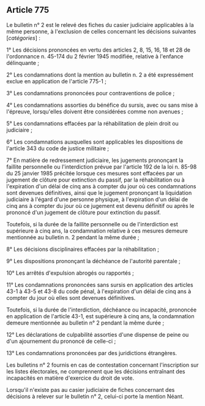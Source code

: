 Article 775
----
Le bulletin n° 2 est le relevé des fiches du casier judiciaire applicables à la
même personne, à l'exclusion de celles concernant les décisions suivantes
[*catégories*] :

1° Les décisions prononcées en vertu des articles 2, 8, 15, 16, 18 et 28 de
l'ordonnance n. 45-174 du 2 février 1945 modifiée, relative à l'enfance
délinquante ;

2° Les condamnations dont la mention au bulletin n. 2 a été expressément exclue
en application de l'article 775-1 ;

3° Les condamnations prononcées pour contraventions de police ;

4° Les condamnations assorties du bénéfice du sursis, avec ou sans mise à
l'épreuve, lorsqu'elles doivent être considérées comme non avenues ;

5° Les condamnations effacées par la réhabilitation de plein droit ou judiciaire
;

6° Les condamnations auxquelles sont applicables les dispositions de l'article
343 du code de justice militaire ;

7° En matière de redressement judiciaire, les jugements prononçant la faillite
personnelle ou l'interdiction prévue par l'article 192 de la loi n. 85-98 du 25
janvier 1985 précitée lorsque ces mesures sont effacées par un jugement de
clôture pour extinction du passif, par la réhabilitation ou à l'expiration d'un
délai de cinq ans à compter du jour où ces condamnations sont devenues
définitives, ainsi que le jugement prononçant la liquidation judiciaire à
l'égard d'une personne physique, à l'expiration d'un délai de cinq ans à compter
du jour où ce jugement est devenu définitif ou après le prononcé d'un jugement
de clôture pour extinction du passif.

Toutefois, si la durée de la faillite personnelle ou de l'interdiction est
supérieure à cinq ans, la condamnation relative à ces mesures demeure mentionnée
au bulletin n. 2 pendant la même durée ;

8° Les décisions disciplinaires effacées par la réhabilitation ;

9° Les dispositions prononçant la déchéance de l'autorité parentale ;

10° Les arrêtés d'expulsion abrogés ou rapportés ;

11° Les condamnations prononcées sans sursis en application des articles 43-1 à
43-5 et 43-8 du code pénal, à l'expiration d'un délai de cinq ans à compter du
jour où elles sont devenues définitives.

Toutefois, si la durée de l'interdiction, déchéance ou incapacité, prononcée en
application de l'article 43-1, est supérieure à cinq ans, la condamnation
demeure mentionnée au bulletin n° 2 pendant la même durée ;

12° Les déclarations de culpabilité assorties d'une dispense de peine ou d'un
ajournement du prononcé de celle-ci ;

13° Les condamnations prononcées par des juridictions étrangères.

Les bulletins n° 2 fournis en cas de contestation concernant l'inscription sur
les listes électorales, ne comprennent que les décisions entraînant des
incapacités en matière d'exercice du droit de vote.

Lorsqu'il n'existe pas au casier judiciaire de fiches concernant des décisions à
relever sur le bulletin n° 2, celui-ci porte la mention Néant.
